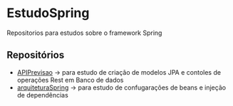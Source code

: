 # EstudoSpring
Repositorios para estudos sobre o framework Spring

## Repositórios
- [APIPrevisao](https://github.com/jadilson22a/EstudosSpring/tree/main/APIPrevisao) -> para estudo de criação de modelos JPA e contoles de operações Rest em Banco de dados
- [arquiteturaSpring](https://github.com/jadilson22a/EstudosSpring/tree/main/arquiteturaSpring) -> para estudo de confugarações de beans e injeção de dependências
